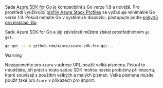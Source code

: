 Sada [Azure SDK for Go](https://github.com/Azure/azure-sdk-for-go) je kompatibilní s Go verze 1.8 a novější. Pro prostředí využívající [profily Azure Stack Profiles](https://docs.microsoft.com/en-us/azure/azure-stack/azure-stack-version-profiles) se vyžaduje minimálně Go verze 1.9.
Pokud nemáte Go v systému k dispozici, postupujte podle [pokynů pro instalaci Go](https://golang.org/doc/install).

Sadu Azure SDK for Go a její závislosti můžete získat prostřednictvím `go get`.

```bash
go get -u -d github.com/Azure/azure-sdk-for-go/...
```

> [!WARNING]
> Nezapomeňte pro `Azure` v adrese URL použít velká písmena. Pokud to neuděláte, při práci s touto sadou SDK mohou nastat problémy při importu, které souvisejí s použitím velkých a malých písmen. Velká písmena musíte použít také pro `Azure` v příkazech pro import.

